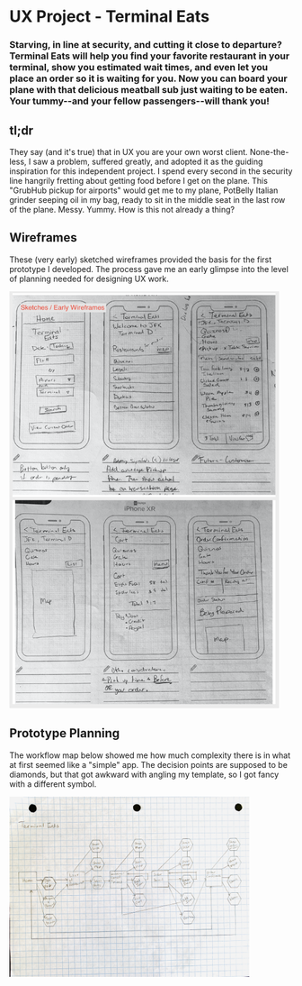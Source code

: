 # UX Project - Terminal Eats

### Starving, in line at security, and cutting it close to departure? Terminal Eats will help you find your favorite restaurant in your terminal, show you estimated wait times, and even let you place an order so it is waiting for you. Now you can board your plane with that delicious meatball sub just waiting to be eaten. Your tummy--and your fellow passengers--will thank you!

## tl;dr
They say (and it's true) that in UX you are your own worst client. None-the-less, I saw a problem, suffered greatly, and adopted it as the guiding inspiration for this independent project. I spend every second in the security line hangrily fretting about getting food before I get on the plane. This "GrubHub pickup for airports" would get me to my plane, PotBelly Italian grinder seeping oil in my bag, ready to sit in the middle seat in the last row of the plane. Messy. Yummy. How is this not already a thing?

## Wireframes
These (very early) sketched wireframes provided the basis for the first prototype I developed. The process gave me an early glimpse into the level of planning needed for designing UX work.

<!-- Add link to larger version of image -->
<img src="images/te_sketches.png" width="480">

## Prototype Planning

The workflow map below showed me how much complexity there is in what at first seemed like a "simple" app. The decision points are supposed to be diamonds, but that got awkward with angling my template, so I got fancy with a different symbol.

<img src="images/workflow.jpg" height="320">
